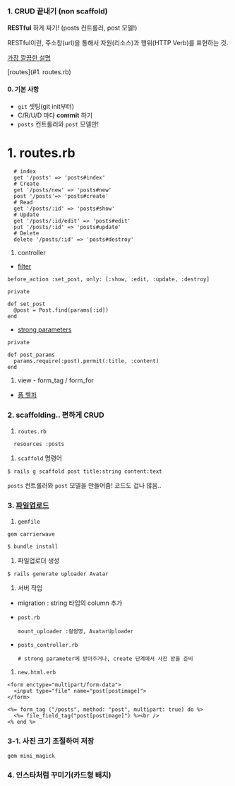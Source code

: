 ### 1. CRUD 끝내기 (non scaffold)

**RESTful** 하게 짜기! (posts 컨트롤러, post 모델!)

RESTful이란, 주소창(url)을 통해서 자원(리소스)과 행위(HTTP Verb)를 표현하는 것.

[가장 깔끔한 설명](http://meetup.toast.com/posts/92)

[routes](#1. routes.rb)

#### 0. 기본 사항

- `git` 셋팅(git init부터)
- C/R/U/D 마다 **commit** 하기
- `posts` 컨트롤러와 `post` 모델만!

# 1. routes.rb

```
  # index
  get '/posts' => 'posts#index'
  # Create
  get '/posts/new' => 'posts#new'
  post '/posts'=> 'posts#create'
  # Read
  get '/posts/:id' => 'posts#show'
  # Update
  get '/posts/:id/edit' => 'posts#edit'
  put '/posts/:id' => 'posts#update'
  # Delete
  delete '/posts/:id' => 'posts#destroy'
```

1. controller

- [filter](http://guides.rorlab.org/action_controller_overview.html#%ED%95%84%ED%84%B0)

```
before_action :set_post, only: [:show, :edit, :update, :destroy]

private

def set_post
  @post = Post.find(params[:id])
end
```

- [strong parameters](http://guides.rorlab.org/action_controller_overview.html#strong-parameters)

```
private

def post_params
  params.require(:post).permit(:title, :content)
end
```

1. view - form_tag / form_for

- [폼 헬퍼](http://guides.rorlab.org/form_helpers.html)

### 2. scaffolding.. 편하게 CRUD

1. `routes.rb`

```
  resources :posts
```

1. `scaffold` 명령어

```
$ rails g scaffold post title:string content:text
```

`posts` 컨트롤러와 `post` 모델을 만들어줌! 코드도 겁나 많음..

### 3. [파일업로드](https://github.com/carrierwaveuploader/carrierwave)

1. `gemfile`

```
gem carrierwave
```

```
$ bundle install
```

1. 파일업로더 생성

```
$ rails generate uploader Avatar
```

1. 서버 작업

- migration : string 타입의 column 추가

- `post.rb`

  ```
  mount_uploader :컬럼명, AvatarUploader
  ```

- `posts_controller.rb`

  ```
  # strong parameter에 받아주거나, create 단계에서 사진 받을 준비
  ```

1. `new.html.erb`

```
<form enctype="multipart/form-data">
  <input type="file" name="post[postimage]">
</form>

<%= form_tag ("/posts", method: "post", multipart: true) do %>
  <%= file_field_tag("post[postimage]") %><br />
<% end %>
```

### 3-1. 사진 크기 조절하여 저장

`gem mini_magick`

### 4. 인스타처럼 꾸미기(카드형 배치)